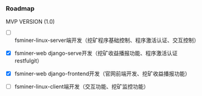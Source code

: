 ### Roadmap


MVP VERSION (1.0)

- [ ] fsminer-linux-server端开发（挖矿程序基础控制、程序激活认证、交互控制）
- [x] fsminer-web django-serve开发（挖矿收益播报功能、程序激活认证restfulgit）
- [x] fsminer-web django-frontend开发（官网前端开发、挖矿收益播报功能）
- [ ] fsminer-linux-client端开发（交互功能、挖矿监控功能）


